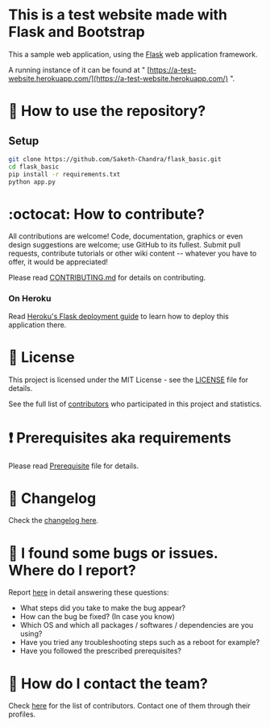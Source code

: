 # This is a test website made with Flask and Bootstrap

This a sample web application, using the [Flask](http://flask.pocoo.org/) web application framework.

A running instance of it can be found at " 
[https://a-test-website.herokuapp.com/](https://a-test-website.herokuapp.com/) ".

# :book: How to use the repository?
## Setup
```bash
git clone https://github.com/Saketh-Chandra/flask_basic.git
cd flask_basic
pip install -r requirements.txt
python app.py
```

# :octocat: How to contribute?

All contributions are welcome! Code, documentation, graphics or even design suggestions are welcome; use GitHub to its fullest. Submit pull requests, contribute tutorials or other wiki content -- whatever you have to offer, it would be appreciated!

Please read [CONTRIBUTING.md](CONTRIBUTING.md) for details on contributing.

### On Heroku

Read [Heroku's Flask deployment guide](https://devcenter.heroku.com/articles/getting-started-with-python-o#deploy-your-application-to-heroku) to learn how to deploy this application there.


# :scroll: License

This project is licensed under the MIT License - see the [LICENSE](LICENSE) file for details.


See the full list of [contributors](https://github.com/Saketh-Chandra/flask_basic/graphs/contributors) who participated in this project and statistics.

# :heavy_exclamation_mark: Prerequisites aka requirements

Please read [Prerequisite](Prerequisite.md) file for details.

# :scroll: Changelog

Check the [changelog here](https://github.com/Saketh-Chandra/flask_basic/commits/master).

# :scroll: I found some bugs or issues. Where do I report?

Report [here](https://github.com/Saketh-Chandra/flask_basic/issues/new) in detail answering these questions:

* What steps did you take to make the bug appear?
* How can the bug be fixed? (In case you know)
* Which OS and which all packages / softwares / dependencies are you using?
* Have you tried any troubleshooting steps such as a reboot for example?
* Have you followed the prescribed prerequisites?

# :scroll: How do I contact the team?

Check [here](https://github.com/Saketh-Chandra/flask_basic/graphs/contributors) for the list of contributors. Contact one of them through their profiles.
